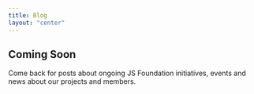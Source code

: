 ```yaml
---
title: Blog
layout: "center"
---
```


## Coming Soon

Come back for posts about ongoing JS Foundation initiatives, events and news about our projects and members.
